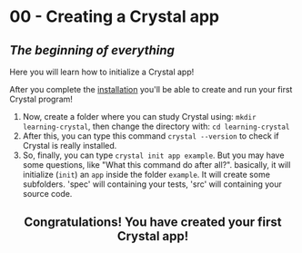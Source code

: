 # 00 - Creating a Crystal app
## _The beginning of everything_

Here you will learn how to initialize a Crystal app!

After you complete the [installation](https://crystal-lang.org/install/) you'll be able to create and run your first Crystal program! 

 1. Now, create a folder where you can study Crystal using: `mkdir learning-crystal`, then change the directory with: `cd learning-crystal`
 2. After this, you can type this command `crystal --version` to check if Crystal is really installed.
 3. So, finally, you can type `crystal init app example`. But you may have some questions, like "What this command do after all?". basically, it will initialize (`init`) an `app` inside the folder `example`. It will create some subfolders. 'spec' will containing your tests, 'src' will containing your source code.

<h2 style="text-align: center;">Congratulations! You have created your first Crystal app!</h3>